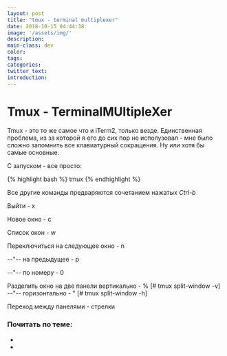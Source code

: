 ```yaml
---
layout: post
title: "tmux - terminal multiplexer"
date: 2018-10-15 04:44:38
image: '/assets/img/'
description:
main-class: dev
color:
tags:
categories:
twitter_text:
introduction:
---
```


# Tmux - TerminalMUltipleXer

Tmux - это то же самое что и iTerm2, только везде. Единственная проблема, из за которой я его 
до сих пор не исполузовал - мне было сложно запомнить все клавиатурный сокращения. Ну или хотя бы
самые основные.

С запуском - все просто:

{% highlight bash %}
    tmux
{% endhighlight %}
 
Все другие команды предваряются сочетанием нажатых *Ctrl-b*

Выйти - x

Новое окно - c

Список окон - w

Переключиться на следующее окно - n

--"-- на предыдущее - p

--"-- по номеру - 0

Разделить окно на две панели вертикально - % [# tmux split-window -v]
--"-- горизонтально - " [# tmux split-window -h]

Переход между панелями - стрелки

### Почитать по теме:
 
* [1]:https://www.hamvocke.com/blog/a-quick-and-easy-guide-to-tmux/

* [2]:https://habr.com/post/327630/